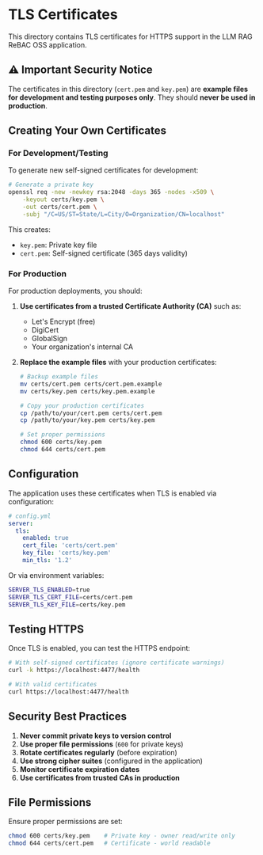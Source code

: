 # TLS Certificates

This directory contains TLS certificates for HTTPS support in the LLM RAG ReBAC
OSS application.

## ⚠️ Important Security Notice

The certificates in this directory (`cert.pem` and `key.pem`) are **example
files for development and testing purposes only**. They should **never be used
in production**.

## Creating Your Own Certificates

### For Development/Testing

To generate new self-signed certificates for development:

```bash
# Generate a private key
openssl req -new -newkey rsa:2048 -days 365 -nodes -x509 \
    -keyout certs/key.pem \
    -out certs/cert.pem \
    -subj "/C=US/ST=State/L=City/O=Organization/CN=localhost"
```

This creates:

- `key.pem`: Private key file
- `cert.pem`: Self-signed certificate (365 days validity)

### For Production

For production deployments, you should:

1. **Use certificates from a trusted Certificate Authority (CA)** such as:
   - Let's Encrypt (free)
   - DigiCert
   - GlobalSign
   - Your organization's internal CA

2. **Replace the example files** with your production certificates:

   ```bash
   # Backup example files
   mv certs/cert.pem certs/cert.pem.example
   mv certs/key.pem certs/key.pem.example

   # Copy your production certificates
   cp /path/to/your/cert.pem certs/cert.pem
   cp /path/to/your/key.pem certs/key.pem

   # Set proper permissions
   chmod 600 certs/key.pem
   chmod 644 certs/cert.pem
   ```

## Configuration

The application uses these certificates when TLS is enabled via configuration:

```yaml
# config.yml
server:
  tls:
    enabled: true
    cert_file: 'certs/cert.pem'
    key_file: 'certs/key.pem'
    min_tls: '1.2'
```

Or via environment variables:

```bash
SERVER_TLS_ENABLED=true
SERVER_TLS_CERT_FILE=certs/cert.pem
SERVER_TLS_KEY_FILE=certs/key.pem
```

## Testing HTTPS

Once TLS is enabled, you can test the HTTPS endpoint:

```bash
# With self-signed certificates (ignore certificate warnings)
curl -k https://localhost:4477/health

# With valid certificates
curl https://localhost:4477/health
```

## Security Best Practices

1. **Never commit private keys to version control**
2. **Use proper file permissions** (`600` for private keys)
3. **Rotate certificates regularly** (before expiration)
4. **Use strong cipher suites** (configured in the application)
5. **Monitor certificate expiration dates**
6. **Use certificates from trusted CAs in production**

## File Permissions

Ensure proper permissions are set:

```bash
chmod 600 certs/key.pem    # Private key - owner read/write only
chmod 644 certs/cert.pem   # Certificate - world readable
```
